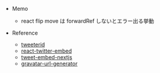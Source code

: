 - Memo

  - react flip move は forwardRef しないとエラー出る挙動

- Reference
  - [tweeterid](https://tweeterid.com/)
  - [react-twitter-embed](https://www.npmjs.com/package/react-twitter-embed)
  - [tweet-embed-nextjs](https://kenzoblog.vercel.app/posts/tweet-embed-nextjs)
  - [gravatar-url-generator](https://vinicius73.github.io/gravatar-url-generator/#/)

